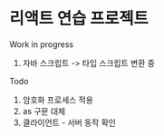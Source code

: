 <h1>리액트 연습 프로젝트</h1>

Work in progress
1. 자바 스크립트 -> 타입 스크립트 변환 중

Todo
1. 암호화 프로세스 적용
2. as 구문 대체
3. 클라이언트 - 서버 동작 확인